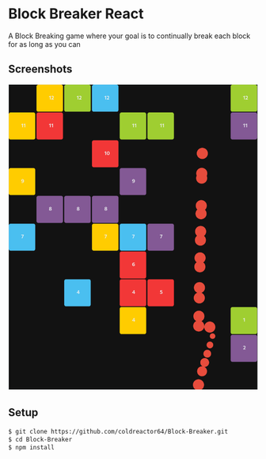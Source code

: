 # Block Breaker React
A Block Breaking game where your goal is to continually break each block for as long as you can

## Screenshots
![Screenshot of game](https://raw.githubusercontent.com/coldreactor64/Block-Breaker/master/screenshots/game1.png)

## Setup
```
$ git clone https://github.com/coldreactor64/Block-Breaker.git
$ cd Block-Breaker
$ npm install
```
